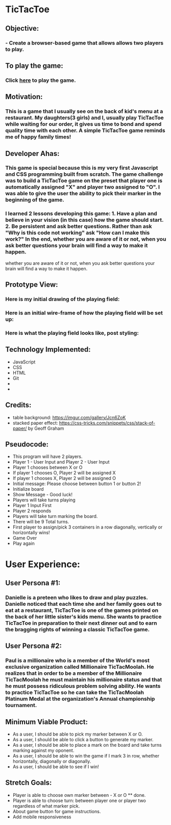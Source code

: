 # TicTacToe
##
## Objective:
### - Create a browser-based game that allows allows two players to play.
##
##
## To play the game:
### Click [here](https://jlee8020.github.io/tictactoe/) to play the game.
##
##
## Motivation:
### This is a game that I usually see on the back of kid's menu at a restaurant. My daughters(3 girls) and I, usually play TicTacToe while waiting for our order, it gives us time to bond and spend quality time with each other. A simple TicTacToe game reminds me of happy family times! 
## Developer Ahas:
### This game is special because this is my very first Javascript and CSS programming built from scratch. The game challenge was to build a TicTacToe game on the preset that player one is automatically assigned "X" and player two assigned to "O". I was able to give the user the ability to pick their marker in the beginning of the game. 
### I learned 2 lessons developing this game: 1. Have a plan and believe in your vision (in this case) how the game should start. 2. Be persistent and ask better questions. Rather than ask "Why is this code not working" ask "How can I make this work?" In the end, whether you are aware of it or not, when you ask better questions your brain will find a way to make it happen.
 whether you are aware of it or not, when you ask better questions your brain will find a way to make it happen.

## Prototype View:
### Here is my initial drawing of the playing field:

### Here is an initial wire-frame of how the playing field will be set up:

### Here is what the playing field looks like, post styling:

## Technology Implemented:
- JavaScript
- CSS
- HTML
- Git 
- 
-

## Credits:
- table background: https://imgur.com/gallery/Jcn6ZoK
- stacked paper effect: https://css-tricks.com/snippets/css/stack-of-paper/ by Geoff Graham

## Pseudocode:
- This program will have 2 players. 
- Player 1 - User Input and Player 2 - User Input
- Player 1 chooses between X or O
- If player 1 chooses O, Player 2 will be assigned X
- If player 1 chooses X, Player 2 will be assigned O
- Initial message: Please choose between button 1 or button 2!
- Initialize board
- Show Message - Good luck!
- Players will take turns playing
- Player 1 Input First
- Player 2 responds
- Players will take turn marking the board.
- There will be 9 Total turns.
- First player to assign/pick 3 containers in a row diagonally, vertically or horizontally wins!
- Game Over
- Play again



# User Experience:
## User Persona #1:
### Danielle is a preteen who likes to draw and play puzzles. Danielle noticed that each time she and her family goes out to eat at a restaurant, TicTacToe is one of the games printed on the back of her little sister's kids menu. She wants to practice TicTacToe in preparation to their next dinner out and to earn the bragging rights of winning a classic TicTacToe game.


## User Persona #2:
### Paul is a millionaire who is a member of the World's most exclusive organization called Millionaire TicTacMoolah. He realizes that in order to be a member of the Millionaire TicTacMoolah he must maintain his millionaire status and that he must possess ridiculous problem solving ability. He wants to practice TicTacToe so he can take the TicTacMoolah Platinum Medal at the organization's Annual championship tournament.



## Minimum Viable Product:
- As a user, I should be able to pick my marker between X or O.
- As a user, I should be able to click a button to generate my marker.
- As a user, I should be able to place a mark on the board and take turns marking against my oponent.
- As a user, I should be able to win the game if I mark 3 in row, whether horizontally, diagonally or diagonally.
- As a user, I should be able to see if I win!


## Stretch Goals:
- Player is able to choose own marker between - X or O ** done.
- Player is able to choose turn: between player one or player two regardless of what marker pick.
- About game button for game instructions.
- Add mobile responsiveness


